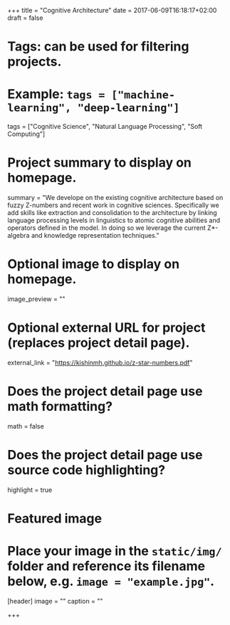 +++
title = "Cognitive Architecture"
date = 2017-06-09T16:18:17+02:00
draft = false

# Tags: can be used for filtering projects.
# Example: `tags = ["machine-learning", "deep-learning"]`
tags = ["Cognitive Science", "Natural Language Processing", "Soft Computing"]

# Project summary to display on homepage.
summary = "We develope on the existing cognitive architecture based on fuzzy Z-numbers and recent work in cognitive sciences. Specifically we add skills like extraction and consolidation to the architecture by linking language processing levels in linguistics to atomic cognitive abilities and operators defined in the model. In doing so we leverage the current Z*-algebra and knowledge representation techniques."

# Optional image to display on homepage.
image_preview = ""

# Optional external URL for project (replaces project detail page).
external_link = "https://kishinmh.github.io/z-star-numbers.pdf"

# Does the project detail page use math formatting?
math = false

# Does the project detail page use source code highlighting?
highlight = true

# Featured image
# Place your image in the `static/img/` folder and reference its filename below, e.g. `image = "example.jpg"`.
[header]
image = ""
caption = ""

+++
